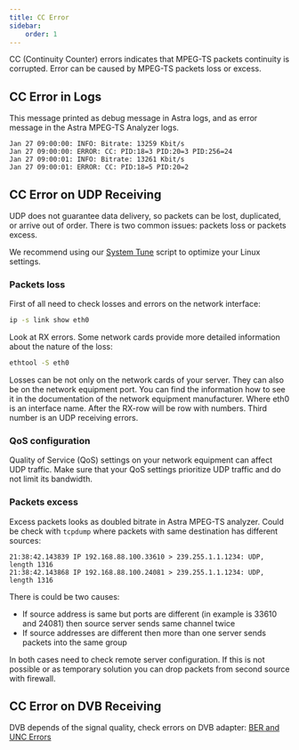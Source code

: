 ```yaml
---
title: CC Error
sidebar:
    order: 1
---
```


CC (Continuity Counter) errors indicates that MPEG-TS packets continuity is corrupted. Error can be caused by MPEG-TS packets loss or excess.

## CC Error in Logs

This message printed as debug message in Astra logs, and as error message in the Astra MPEG-TS Analyzer logs.

```
Jan 27 09:00:00: INFO: Bitrate: 13259 Kbit/s
Jan 27 09:00:00: ERROR: CC: PID:18=3 PID:20=3 PID:256=24
Jan 27 09:00:01: INFO: Bitrate: 13261 Kbit/s
Jan 27 09:00:01: ERROR: CC: PID:18=5 PID:20=2
```

## CC Error on UDP Receiving

UDP does not guarantee data delivery, so packets can be lost, duplicated, or arrive out of order. There is two common issues: packets loss or packets excess.

We recommend using our [System Tune](/en/articles/system/tune/) script to optimize your Linux settings.


### Packets loss

First of all need to check losses and errors on the network interface:

```sh
ip -s link show eth0
```

Look at RX errors. Some network cards provide more detailed information about the nature of the loss:

```sh
ethtool -S eth0
```

Losses can be not only on the network cards of your server. They can also be on the network equipment port. You can find the information how to see it in the documentation of the network equipment manufacturer.
Where eth0 is an interface name. After the RX-row will be row with numbers. Third number is an UDP receiving errors.

### QoS configuration

Quality of Service (QoS) settings on your network equipment can affect UDP traffic. Make sure that your QoS settings prioritize UDP traffic and do not limit its bandwidth.

### Packets excess

Excess packets looks as doubled bitrate in Astra MPEG-TS analyzer. Could be check with `tcpdump` where packets with same destination has different sources:

```
21:38:42.143839 IP 192.168.88.100.33610 > 239.255.1.1.1234: UDP, length 1316
21:38:42.143868 IP 192.168.88.100.24081 > 239.255.1.1.1234: UDP, length 1316
```

There is could be two causes:

- If source address is same but ports are different (in example is 33610 and 24081) then source server sends same channel twice
- If source addresses are different then more than one server sends packets into the same group

In both cases need to check remote server configuration. If this is not possible or as temporary solution you can drop packets from second source with firewall.

## CC Error on DVB Receiving

DVB depends of the signal quality, check errors on DVB adapter: [BER and UNC Errors](/en/astra/troubleshooting/ber-unc-error/)
